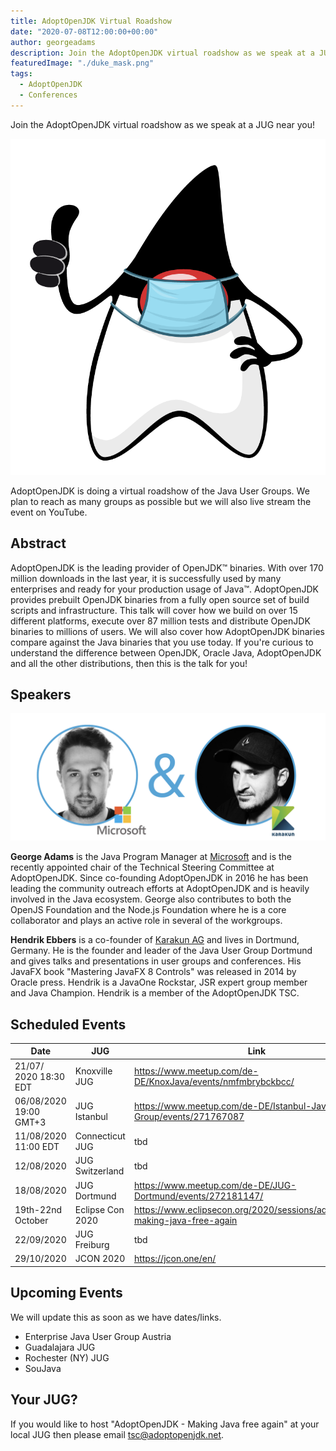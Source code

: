 ```yaml
---
title: AdoptOpenJDK Virtual Roadshow
date: "2020-07-08T12:00:00+00:00"
author: georgeadams
description: Join the AdoptOpenJDK virtual roadshow as we speak at a JUG near you!
featuredImage: "./duke_mask.png"
tags:
  - AdoptOpenJDK
  - Conferences
---
```

Join the AdoptOpenJDK virtual roadshow as we speak at a JUG near you!

![Duke with mask](./duke_mask.png)

AdoptOpenJDK is doing a virtual roadshow of the Java User Groups. We plan to reach as many groups as possible but we will also live stream the event on YouTube.

## Abstract
AdoptOpenJDK is the leading provider of OpenJDK™ binaries. With over 170 million downloads in the last year, it is successfully used by many enterprises and ready for your production usage of Java™. AdoptOpenJDK provides prebuilt OpenJDK binaries from a fully open source set of build scripts and infrastructure. This talk will cover how we build on over 15 different platforms, execute over 87 million tests and distribute OpenJDK binaries to millions of users. We will also cover how AdoptOpenJDK binaries compare against the Java binaries that you use today. If you're curious to understand the difference between OpenJDK, Oracle Java, AdoptOpenJDK and all the other distributions, then this is the talk for you!

## Speakers

![George and Hendrik](./speakers.png)

**George Adams** is the Java Program Manager at [Microsoft](https://www.microsoft.com) and is the recently appointed chair of the Technical Steering Committee at AdoptOpenJDK. Since co-founding AdoptOpenJDK in 2016 he has been leading the community outreach efforts at AdoptOpenJDK and is heavily involved in the Java ecosystem. George also contributes to both the OpenJS Foundation and the Node.js Foundation where he is a core collaborator and plays an active role in several of the workgroups.

**Hendrik Ebbers** is a co-founder of [Karakun AG](https://www.karakun.com) and lives in Dortmund, Germany. He is the founder and leader of the Java User Group Dortmund and gives talks and presentations in user groups and conferences. His JavaFX book "Mastering JavaFX 8 Controls" was released in 2014 by Oracle press. Hendrik is a JavaOne Rockstar, JSR expert group member and Java Champion. Hendrik is a member of the AdoptOpenJDK TSC.

## Scheduled Events
| Date | JUG | Link |
|---|---|---|
| 21/07/ 2020 18:30 EDT | Knoxville JUG  |  https://www.meetup.com/de-DE/KnoxJava/events/nmfmbrybckbcc/ |
| 06/08/2020  19:00 GMT+3 | JUG Istanbul |  https://www.meetup.com/de-DE/Istanbul-Java-User-Group/events/271767087 |  
| 11/08/2020  11:00 EDT | Connecticut JUG  | tbd |
| 12/08/2020 | JUG Switzerland  | tbd |
| 18/08/2020 | JUG Dortmund  | https://www.meetup.com/de-DE/JUG-Dortmund/events/272181147/ |
| 19th-22nd October | Eclipse Con 2020 | https://www.eclipsecon.org/2020/sessions/adoptopenjdk-making-java-free-again |
| 22/09/2020 | JUG Freiburg  | tbd |
| 29/10/2020 | JCON 2020 | https://jcon.one/en/ |

## Upcoming Events
We will update this as soon as we have dates/links.
- Enterprise Java User Group Austria
- Guadalajara JUG
- Rochester (NY) JUG
- SouJava

## Your JUG?
If you would like to host "AdoptOpenJDK - Making Java free again" at your local JUG then please email tsc@adoptopenjdk.net.
